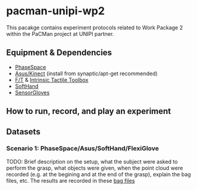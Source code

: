 # pacman-unipi-wp2

This pacakge contains experiment protocols related to Work Package 2 within the PaCMan project at UNIPI partner.

## Equipment & Dependencies

* [PhaseSpace](https://github.com/CentroEPiaggio/phase-space)
* [Asus/Kinect](http://wiki.ros.org/openni2_launch) (install from synaptic/apt-get recommended)
* [F/T](https://github.com/CentroEPiaggio/force-torque-sensor) & [Intrinsic Tactile Toolbox](https://github.com/CentroEPiaggio/intrinsic-tactile-toolbox)
* [SoftHand](https://github.com/CentroEPiaggio/pisa-iit-soft-hand)
* [SensorGloves](https://github.com/CentroEPiaggio/sensor-gloves)

## How to run, record, and play an experiment

## Datasets

### Scenario 1: PhaseSpace/Asus/SoftHand/FlexiGlove
TODO: Brief description on the setup, what the subject were asked to perform the grasp, what objects were given, when the point cloud were recorded (e.g. at the begining and at the end of the grasp), explain the bag files, etc.
The results are recorded in these [bag files]()
